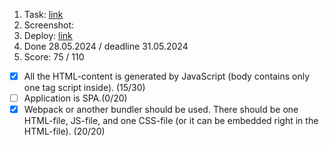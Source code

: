 1. Task: [link](https://github.com/)
2. Screenshot:
3. Deploy: [link](https://github.com/)
4. Done 28.05.2024 / deadline 31.05.2024
5. Score: 75 / 110

- [x] All the HTML-content is generated by JavaScript (body contains only one tag script inside). (15/30)
- [ ] Application is SPA.(0/20)
- [x] Webpack or another bundler should be used. There should be one HTML-file, JS-file, and one CSS-file (or it can be embedded right in the HTML-file). (20/20)

